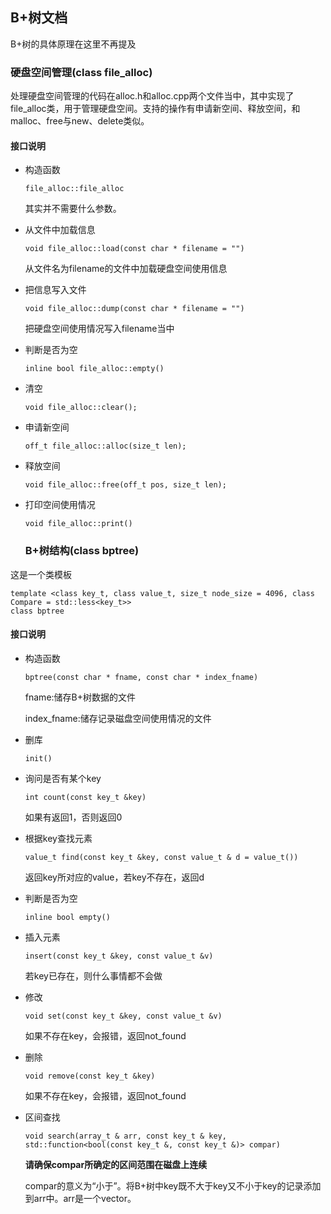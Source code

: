 ## B+树文档

B+树的具体原理在这里不再提及

### 硬盘空间管理(class file_alloc)

处理硬盘空间管理的代码在alloc.h和alloc.cpp两个文件当中，其中实现了file_alloc类，用于管理硬盘空间。支持的操作有申请新空间、释放空间，和malloc、free与new、delete类似。

#### 接口说明

+ 构造函数

  `file_alloc::file_alloc`

  其实并不需要什么参数。

+ 从文件中加载信息

  `void file_alloc::load(const char * filename = "")`

  从文件名为filename的文件中加载硬盘空间使用信息

+ 把信息写入文件

  `void file_alloc::dump(const char * filename = "")`

  把硬盘空间使用情况写入filename当中

+ 判断是否为空

  `inline bool file_alloc::empty()`

+ 清空

  `void file_alloc::clear();`

+ 申请新空间

  `off_t file_alloc::alloc(size_t len);`

+ 释放空间

  `void file_alloc::free(off_t pos, size_t len);`

+ 打印空间使用情况

  `void file_alloc::print()`

  ### B+树结构(class bptree)

这是一个类模板

```
template <class key_t, class value_t, size_t node_size = 4096, class Compare = std::less<key_t>>
class bptree
```

#### 接口说明

+ 构造函数

  `bptree(const char * fname, const char * index_fname)`

  fname:储存B+树数据的文件

  index_fname:储存记录磁盘空间使用情况的文件

+ 删库

  `init()`

+ 询问是否有某个key

  `int count(const key_t &key)`

  如果有返回1，否则返回0

+ 根据key查找元素

  `value_t find(const key_t &key, const value_t & d = value_t())`

  返回key所对应的value，若key不存在，返回d

+ 判断是否为空

  `inline bool empty()`

+ 插入元素

  `insert(const key_t &key, const value_t &v)`

  若key已存在，则什么事情都不会做

+ 修改

  `void set(const key_t &key, const value_t &v)`

  如果不存在key，会报错，返回not_found

+ 删除

  `void remove(const key_t &key)`

  如果不存在key，会报错，返回not_found

+ 区间查找

  `void search(array_t & arr, const key_t & key, std::function<bool(const key_t &, const key_t &)> compar)`

  **请确保compar所确定的区间范围在磁盘上连续**

  compar的意义为“小于”。将B+树中key既不大于key又不小于key的记录添加到arr中。arr是一个vector。